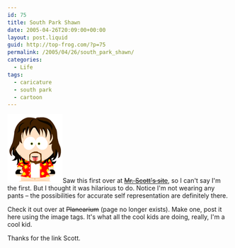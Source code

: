 ```yaml
---
id: 75
title: South Park Shawn
date: 2005-04-26T20:09:00+00:00
layout: post.liquid
guid: http://top-frog.com/?p=75
permalink: /2005/04/26/south_park_shawn/
categories:
  - Life
tags:
  - caricature
  - south park
  - cartoon
---
```

<img class="alignright" src="/assets/articles/sp-shawn.png" alt="Me, as a South Park character." />Saw this first over at ~~[Mr. Scott's site](http://smhill.net/article/129)~~, so I can't say I'm the first. But I thought it was hilarious to do. Notice I'm not wearing any pants – the possibilities for accurate self representation are definitely there.

Check it out over at ~~Planearium~~ (page no longer exists). Make one, post it here using the image tags. It's what all the cool kids are doing, really, I'm a cool kid.

Thanks for the link Scott.
